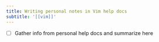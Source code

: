 ```yaml
---
title: Writing personal notes in Vim help docs
subtitle: '[[vim]]'
---
```


- [ ] Gather info from personal help docs and summarize here
